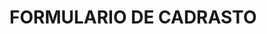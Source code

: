 <html>

<read>
<link rel="stylesheet" href="style.css">
</head>


<body>
<h1>FORMULARIO DE CADRASTO<h1>
<main>
    <form>
    

